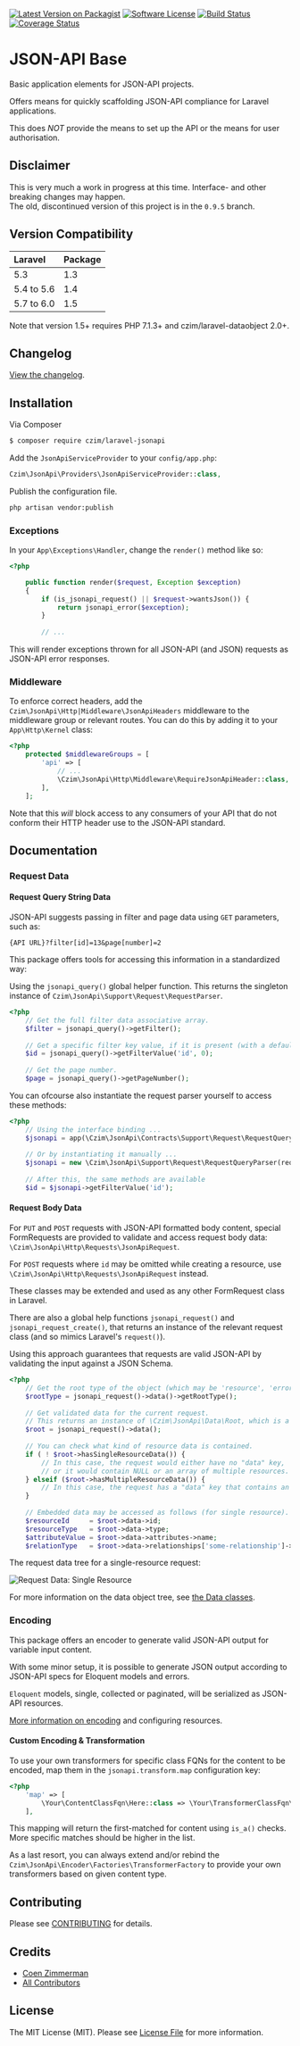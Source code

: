 [![Latest Version on Packagist][ico-version]][link-packagist]
[![Software License][ico-license]](LICENSE.md)
[![Build Status](https://travis-ci.org/czim/laravel-jsonapi.svg?branch=master)](https://travis-ci.org/czim/laravel-jsonapi)
[![Coverage Status](https://coveralls.io/repos/github/czim/laravel-jsonapi/badge.svg?branch=master)](https://coveralls.io/github/czim/laravel-jsonapi?branch=master)

# JSON-API Base

Basic application elements for JSON-API projects.

Offers means for quickly scaffolding JSON-API compliance for Laravel applications.

This does *NOT* provide the means to set up the API or the means for user authorisation.

## Disclaimer

This is very much a work in progress at this time. Interface- and other breaking changes may happen.  
The old, discontinued version of this project is in the `0.9.5` branch.


## Version Compatibility

 Laravel      | Package 
:-------------|:--------
 5.3          | 1.3
 5.4 to 5.6   | 1.4
 5.7 to 6.0   | 1.5
 
 Note that version 1.5+ requires PHP 7.1.3+ and czim/laravel-dataobject 2.0+.


## Changelog

[View the changelog](CHANGELOG.md).


## Installation

Via Composer

``` bash
$ composer require czim/laravel-jsonapi
```

Add the `JsonApiServiceProvider` to your `config/app.php`:

``` php
Czim\JsonApi\Providers\JsonApiServiceProvider::class,
```

Publish the configuration file.

``` bash
php artisan vendor:publish
```


### Exceptions

In your `App\Exceptions\Handler`, change the `render()` method like so:

```php
<?php

    public function render($request, Exception $exception)
    {
        if (is_jsonapi_request() || $request->wantsJson()) {
            return jsonapi_error($exception);
        }
        
        // ...
```

This will render exceptions thrown for all JSON-API (and JSON) requests as JSON-API error responses.


### Middleware

To enforce correct headers, add the `Czim\JsonApi\Http|Middleware\JsonApiHeaders` middleware
to the middleware group or relevant routes. You can do this by adding it to your `App\Http\Kernel` class:
 
```php
<?php
    protected $middlewareGroups = [
        'api' => [
            // ... 
            \Czim\JsonApi\Http\Middleware\RequireJsonApiHeader::class,
        ],
    ];
```

Note that this *will* block access to any consumers of your API that do not conform their HTTP header use
to the JSON-API standard.
 


## Documentation

### Request Data

#### Request Query String Data

JSON-API suggests passing in filter and page data using `GET` parameters, such as:

```
{API URL}?filter[id]=13&page[number]=2
```

This package offers tools for accessing this information in a standardized way:

Using the `jsonapi_query()` global helper function. 
This returns the singleton instance of `Czim\JsonApi\Support\Request\RequestParser`.

```php
<?php
    // Get the full filter data associative array.
    $filter = jsonapi_query()->getFilter();
    
    // Get a specific filter key value, if it is present (with a default fallback).
    $id = jsonapi_query()->getFilterValue('id', 0);
    
    // Get the page number.
    $page = jsonapi_query()->getPageNumber();
```

You can ofcourse also instantiate the request parser yourself to access these methods:

```php
<?php
    // Using the interface binding ...
    $jsonapi = app(\Czim\JsonApi\Contracts\Support\Request\RequestQueryParserInterface::class);
    
    // Or by instantiating it manually ...
    $jsonapi = new \Czim\JsonApi\Support\Request\RequestQueryParser(request());
    
    // After this, the same methods are available
    $id = $jsonapi->getFilterValue('id');
```

#### Request Body Data

For `PUT` and `POST` requests with JSON-API formatted body content, special FormRequests are provided to validate 
and access request body data: `\Czim\JsonApi\Http\Requests\JsonApiRequest`.

For `POST` requests where `id` may be omitted while creating a resource, use `\Czim\JsonApi\Http\Requests\JsonApiRequest` instead.

These classes may be extended and used as any other FormRequest class in Laravel.

There are also a global help functions `jsonapi_request()` and `jsonapi_request_create()`, 
that returns an instance of the relevant request class (and so mimics Laravel's `request()`).

Using this approach guarantees that requests are valid JSON-API by validating the input against a JSON Schema.

```php
<?php
    // Get the root type of the object (which may be 'resource', 'error' or 'meta').
    $rootType = jsonapi_request()->data()->getRootType();
    
    // Get validated data for the current request.
    // This returns an instance of \Czim\JsonApi\Data\Root, which is a data object tree.
    $root = jsonapi_request()->data();
    
    // You can check what kind of resource data is contained.
    if ( ! $root->hasSingleResourceData()) {
        // In this case, the request would either have no "data" key,
        // or it would contain NULL or an array of multiple resources.
    } elseif ($root->hasMultipleResourceData()) {
        // In this case, the request has a "data" key that contains an array of resources.
    }
    
    // Embedded data may be accessed as follows (for single resource).
    $resourceId     = $root->data->id;
    $resourceType   = $root->data->type; 
    $attributeValue = $root->data->attributes->name;
    $relationType   = $root->data->relationships['some-relationship']->data->type;
```

The request data tree for a single-resource request:
 
![Request Data: Single Resource](http://czim.github.io/laravel-jsonapi/images/jsonapi_data_tree_resource.png)

For more information on the data object tree, see [the Data classes](https://github.com/czim/laravel-jsonapi/tree/master/src/Data).


### Encoding

This package offers an encoder to generate valid JSON-API output for variable input content.

With some minor setup, it is possible to generate JSON output according to JSON-API specs for Eloquent models and errors.

`Eloquent` models, single, collected or paginated, will be serialized as JSON-API resources.
 
[More information on encoding](ENCODING.md) and configuring resources.


#### Custom Encoding & Transformation

To use your own transformers for specific class FQNs for the content to be encoded, map them in the `jsonapi.transform.map`
configuration key:

```php
<?php
    'map' => [
        \Your\ContentClassFqn\Here::class => \Your\TransformerClassFqn\Here::class,        
    ],
```

This mapping will return the first-matched for content using `is_a()` checks.
More specific matches should be higher in the list. 


As a last resort, you can always extend and/or rebind the `Czim\JsonApi\Encoder\Factories\TransformerFactory` 
to provide your own transformers based on given content type.



## Contributing

Please see [CONTRIBUTING](CONTRIBUTING.md) for details.


## Credits

- [Coen Zimmerman][link-author]
- [All Contributors][link-contributors]


## License

The MIT License (MIT). Please see [License File](LICENSE.md) for more information.

[ico-version]: https://img.shields.io/packagist/v/czim/laravel-jsonapi.svg?style=flat-square
[ico-license]: https://img.shields.io/badge/license-MIT-brightgreen.svg?style=flat-square
[ico-downloads]: https://img.shields.io/packagist/dt/czim/laravel-jsonapi.svg?style=flat-square

[link-packagist]: https://packagist.org/packages/czim/laravel-jsonapi
[link-downloads]: https://packagist.org/packages/czim/laravel-jsonapi
[link-author]: https://github.com/czim
[link-contributors]: ../../contributors
